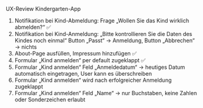 UX-Review Kindergarten-App

1. Notifikation bei Kind-Abmeldung: Frage „Wollen Sie das Kind wirklich abmelden?“ ✅ 
2. Notifikation bei Kind-Anmeldung: „Bitte kontrollieren Sie die Daten des Kindes noch einmal“ Button „Passt“ -> Anmeldung, Button „Abbrechen“ -> nichts
3. About-Page ausfüllen, Impressum hinzufügen ✅ 
4. Formular „Kind anmelden“ per default zugeklappt ✅ 
5. Formular „Kind anmelden“ Feld „Anmeldedatum“ -> heutiges Datum automatisch eingetragen, User kann es überschreiben
6. Formular „Kind anmelden“ wird nach erfolgreicher Anmeldung zugeklappt
7. Formular „Kind anmelden“ Feld „Name“ -> nur Buchstaben, keine Zahlen oder Sonderzeichen erlaubt
